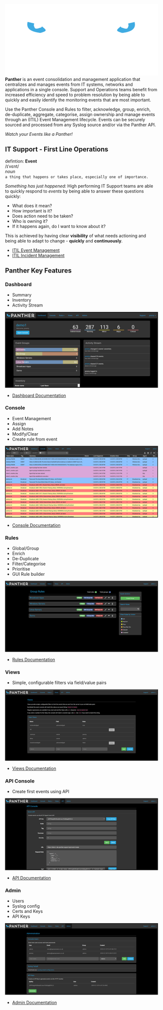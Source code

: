 ![](_media/PANTHER-LOGO_TRANSPARENT_BG.png)
**Panther** is an event consolidation and management application that centralizes and manages events from IT systems, networks and applications in a single console. Support and Operations teams benefit from increased efficiency and speed to problem resolution by being able to quickly and easily identify the monitoring events that are most important.

Use the Panther Console and Rules to filter, acknowledge, group, enrich, de-duplicate, aggregate, categorise, assign ownership and manage events through an (ITIL) Event Management lifecycle. Events can be securely sourced and processed from any Syslog source and/or via the Panther API.

_Watch your Events like a Panther!_
## IT Support - First Line Operations
defintion: **Event**  
  /ɪˈvɛnt/  
  _noun_  
  `a thing that happens or takes place, especially one of importance.`

_Something has just happened:_ High performing IT Support teams are able to quickly respond to _events_ by being able to answer these questions quickly:

* What does it mean?
* How important is it?
* Does action need to be taken?
* Who is owning it?
* If it happens again, do I want to know about it?

This is achieved by having clear **visibility** of what needs actioning and being able to adapt to change - **quickly** and **continuously**.

* [ITIL Event Management](/about/#itil-event-management)
* [ITIL Incident Management](/about/#itil-event-management)


## Panther Key Features
### Dashboard
 * Summary
 * Inventory
 * Activity Stream

![](_media/Dashboard.png)

 * [Dashboard Documentation](/dashboard/#overview)


### Console
 * Event Management
 * Assign
 * Add Notes
 * Modify/Clear
 * Create rule from event

![](_media/Console.png)

 * [Console Documentation](/console/#overview)

### Rules
 * Global/Group
 * Enrich
 * De-Duplicate
 * Filter/Categorise
 * Prioritise
 * GUI Rule builder

![](_media/Rules.png)

 * [Rules Documentation](/rules/#overview)

### Views
 * Simple, configurable filters via field/value pairs
 
![](_media/Views.png)

 * [Views Documentation](/views/#overview)

### API Console
 * Create first events using API

![](_media/APIConsole.png)

 * [API Documentation](/api/#introduction)

### Admin
 * Users
 * Syslog config
 * Certs and Keys
 * API Keys
 
![](_media/Admin.png)

 * [Admin Documentation](/admin/#introduction)